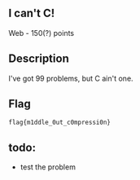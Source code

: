 ## I can't C!
Web - 150(?) points

Description
------------
I've got 99 problems, but C ain't one.


Flag
------------

`flag{m1ddle_0ut_c0mpressi0n}`



todo:
-------------
* test the problem
